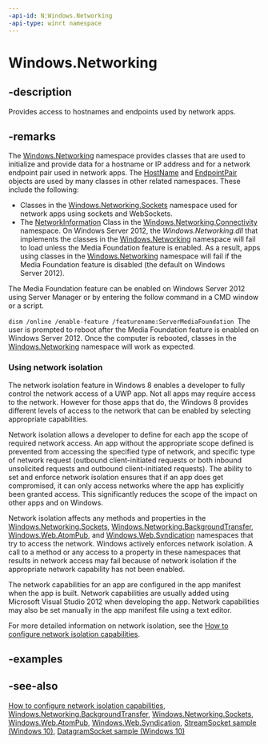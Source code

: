 ```yaml
---
-api-id: N:Windows.Networking
-api-type: winrt namespace
---
```


# Windows.Networking

## -description
Provides access to hostnames and endpoints used by network apps.

## -remarks
The [Windows.Networking](windows_networking.md) namespace provides classes that are used to initialize and provide data for a hostname or IP address and for a network endpoint pair used in network apps. The [HostName](hostname.md) and [EndpointPair](endpointpair.md) objects are used by many classes in other related namespaces. These include the following:


+ Classes in the [Windows.Networking.Sockets](../windows.networking.sockets/windows_networking_sockets.md) namespace used for network apps using sockets and WebSockets.
+ The [NetworkInformation](../windows.networking.connectivity/networkinformation.md) Class in the [Windows.Networking.Connectivity](../windows.networking.connectivity/windows_networking_connectivity.md) namespace.
On Windows Server 2012, the *Windows.Networking.dll* that implements the classes in the [Windows.Networking](windows_networking.md) namespace will fail to load unless the Media Foundation feature is enabled. As a result, apps using classes in the [Windows.Networking](windows_networking.md) namespace will fail if the Media Foundation feature is disabled (the default on Windows Server 2012).

The Media Foundation feature can be enabled on Windows Server 2012 using Server Manager or by entering the follow command in a CMD window or a script.

`dism /online /enable-feature /featurename:ServerMediaFoundation `The user is prompted to reboot after the Media Foundation feature is enabled on Windows Server 2012. Once the computer is rebooted, classes in the [Windows.Networking](windows_networking.md) namespace will work as expected.

### Using network isolation

The network isolation feature in Windows 8 enables a developer to fully control the network access of a UWP app. Not all apps may require access to the network. However for those apps that do, the Windows 8 provides different levels of access to the network that can be enabled by selecting appropriate capabilities.

Network isolation allows a developer to define for each app the scope of required network access. An app without the appropriate scope defined is prevented from accessing the specified type of network, and specific type of network request (outbound client-initiated requests or both inbound unsolicited requests and outbound client-initiated requests). The ability to set and enforce network isolation ensures that if an app does get compromised, it can only access networks where the app has explicitly been granted access. This significantly reduces the scope of the impact on other apps and on Windows.

Network isolation affects any methods and properties in the [Windows.Networking.Sockets](../windows.networking.sockets/windows_networking_sockets.md), [Windows.Networking.BackgroundTransfer](../windows.networking.backgroundtransfer/windows_networking_backgroundtransfer.md), [Windows.Web.AtomPub](../windows.web.atompub/windows_web_atompub.md), and [Windows.Web.Syndication](../windows.web.syndication/windows_web_syndication.md) namespaces that try to access the network. Windows actively enforces network isolation. A call to a method or any access to a property in these namespaces that results in network access may fail because of network isolation if the appropriate network capability has not been enabled.

The network capabilities for an app are configured in the app manifest when the app is built. Network capabilities are usually added using Microsoft Visual Studio 2012 when developing the app. Network capabilities may also be set manually in the app manifest file using a text editor.


<!--For more information, see <xref targtype="ovw" rid="m_getstarted.adding_capabilities__controls__and_layout_to_your_app"  xmlns:xsi="http://www.w3.org/2001/XMLSchema-instance">Adding Capabilities, Controls, and Layout to Your App</xref>.-->
For more detailed information on network isolation, see the [How to configure network isolation capabilities](http://msdn.microsoft.com/library/0a97956e-fda9-4791-b87b-9e03ae135382).

## -examples

## -see-also
[How to configure network isolation capabilities](http://msdn.microsoft.com/library/0a97956e-fda9-4791-b87b-9e03ae135382), [Windows.Networking.BackgroundTransfer](../windows.networking.backgroundtransfer/windows_networking_backgroundtransfer.md), [Windows.Networking.Sockets](../windows.networking.sockets/windows_networking_sockets.md), [Windows.Web.AtomPub](../windows.web.atompub/windows_web_atompub.md), [Windows.Web.Syndication](../windows.web.syndication/windows_web_syndication.md), [StreamSocket sample (Windows 10)](http://go.microsoft.com/fwlink/p/?LinkId=620609), [DatagramSocket sample (Windows 10)](http://go.microsoft.com/fwlink/p/?LinkId=620534)
